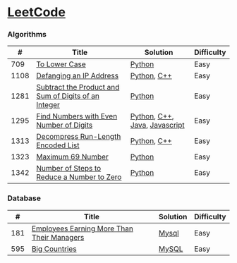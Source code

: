 [LeetCode](https://leetcode.com/)
========

### Algorithms

| # | Title | Solution | Difficulty |
|---| ----- | -------- | ---------- |
|709|[To Lower Case](https://leetcode.com/to-lower-case/)|[Python](./Algorithms/To_Lower_Case/To_Lower_Case.py)|Easy|
|1108|[Defanging an IP Address](https://leetcode.com/defanging-an-ip-address/)|[Python](./Algorithms/Defanging_an_IP_Address/Defanging_an_IP_Address.py), [C++](./Algorithms/Defanging_an_IP_Address/Defanging_an_IP_Address.cpp)|Easy|
|1281|[Subtract the Product and Sum of Digits of an Integer](https://leetcode.com/problems/subtract-the-product-and-sum-of-digits-of-an-integer/)|[Python](./Algorithms/Subtract_the_Product_and_Sum_of_Digits_of_an_Integer/Subtract_the_Product_and_Sum_of_Digits_of_an_Integer.py)|Easy|
|1295|[Find Numbers with Even Number of Digits](https://leetcode.com/problems/find-numbers-with-even-number-of-digits/) | [Python](./Algorithms/Find_Numbers_with_Even_Number_of_Digits/Find_Numbers_with_Even_Number_of_Digits.py), [C++](./Algorithms/Number_of_Steps_to_Reduce_a_Number_to_Zero/Number_of_Steps_to_Reduce_a_Number_to_Zero.cpp), [Java](./Algorithms/Number_of_Steps_to_Reduce_a_Number_to_Zero/Number_of_Steps_to_Reduce_a_Number_to_Zero.java), [Javascript](./Algorithms/Number_of_Steps_to_Reduce_a_Number_to_Zero/Number_of_Steps_to_Reduce_a_Number_to_Zero.js)|Easy|
|1313|[Decompress Run-Length Encoded List](https://leetcode.com/decompress-run-length-encoded-list/)|[Python](./Algorithms/Decompress_Run-Length_Encoded_List/Decompress_Run-Length_Encoded_List.py), [C++](./Algorithms/Decompress_Run-Length_Encoded_List/Decompress_Run-Length_Encoded_List.cpp)|Easy|
|1323|[Maximum 69 Number](https://leetcode.com/maximum-69-number/)|[Python](./Algorithms/Maximum_69_Number/Maximum_69_Number.py)|Easy|
|1342|[Number of Steps to Reduce a Number to Zero](https://leetcode.com/problems/number-of-steps-to-reduce-a-number-to-zero/)|[Python](./Algorithms/Number_of_Steps_to_Reduce_a_Number_to_Zero/Number_of_Steps_to_Reduce_a_Number_to_Zero.py)|Easy|


### Database
| # | Title | Solution | Difficulty |
|---| ----- | -------- | ---------- |
|181|[Employees Earning More Than Their Managers](https://leetcode.com/employees-earning-more-than-their-managers/)|[Mysql](./Database/Employees_Earning_More_Than_Their_Managers/Employees_Earning_More_Than_Their_Managers.sql)|Easy|
|595|[Big Countries](https://leetcode.com/problems/big-countries/)|[MySQL](Database/Big_Countries/Big_Countries.sql)|Easy|

